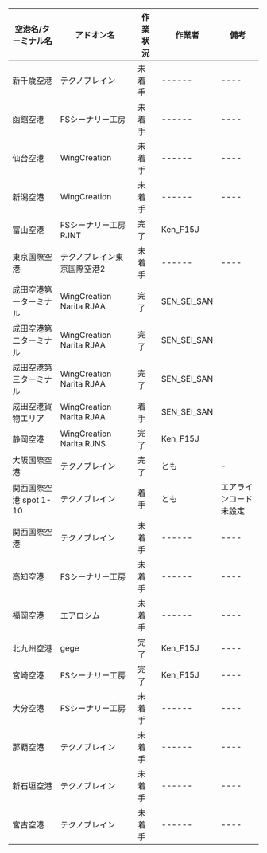 空港名/ターミナル名 | アドオン名 | 作業状況 | 作業者 | 備考 
----------------- | -------- | ------- | ------ | ---- 
新千歳空港 | テクノブレイン | 未着手 | ------ | ---- 
函館空港 | FSシーナリー工房 | 未着手 | ------ | ---- 
仙台空港 | WingCreation | 未着手 | ------ | ---- 
新潟空港 | WingCreation | 未着手 | ------ | ---- 
富山空港 | FSシーナリー工房 RJNT | 完了 | Ken_F15J |
東京国際空港 | テクノブレイン東京国際空港2 | 未着手 | ------ | ---- 
成田空港第一ターミナル | WingCreation Narita RJAA | 完了 | SEN_SEI_SAN | 
成田空港第二ターミナル | WingCreation Narita RJAA | 完了 | SEN_SEI_SAN | 
成田空港第三ターミナル | WingCreation Narita RJAA | 完了 | SEN_SEI_SAN | 
成田空港貨物エリア | WingCreation Narita RJAA | 着手 | SEN_SEI_SAN | 
静岡空港 | WingCreation Narita RJNS |  完了 | Ken_F15J |
大阪国際空港 | テクノブレイン | 完了 | とも | -
関西国際空港 spot 1-10 | テクノブレイン | 着手 | とも | エアラインコード未設定
関西国際空港 | テクノブレイン | 未着手 | ------ | ---- 
高知空港 | FSシーナリー工房 | 未着手 | ------ | ---- 
福岡空港 | エアロシム | 未着手 | ------ | ---- 
北九州空港 | gege | 完了 | Ken_F15J | ---- 
宮崎空港 | FSシーナリー工房 | 完了 | Ken_F15J | ---- 
大分空港 | FSシーナリー工房 | 未着手 | ------ | ---- 
那覇空港 | テクノブレイン | 未着手 | ------ | ---- 
新石垣空港 | テクノブレイン | 未着手 | ------ | ---- 
宮古空港 | テクノブレイン | 未着手 | ------ | ---- 
